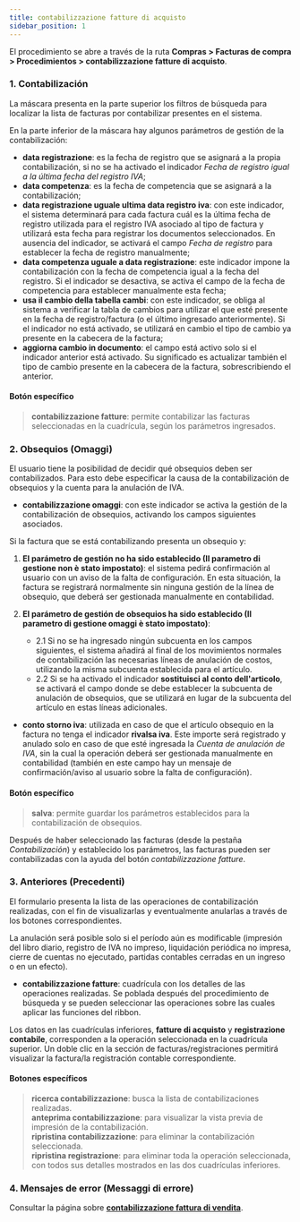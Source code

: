 ```yaml
---
title: contabilizzazione fatture di acquisto
sidebar_position: 1
---
```


El procedimiento se abre a través de la ruta **Compras > Facturas de compra > Procedimientos > contabilizzazione fatture di acquisto**.

### 1. Contabilización

La máscara presenta en la parte superior los filtros de búsqueda para localizar la lista de facturas por contabilizar presentes en el sistema.

En la parte inferior de la máscara hay algunos parámetros de gestión de la contabilización:

- **data registrazione**: es la fecha de registro que se asignará a la propia contabilización, si no se ha activado el indicador *Fecha de registro igual a la última fecha del registro IVA*;  
- **data competenza**: es la fecha de competencia que se asignará a la contabilización;  
- **data registrazione uguale ultima data registro iva**: con este indicador, el sistema determinará para cada factura cuál es la última fecha de registro utilizada para el registro IVA asociado al tipo de factura y utilizará esta fecha para registrar los documentos seleccionados. En ausencia del indicador, se activará el campo *Fecha de registro* para establecer la fecha de registro manualmente;  
- **data competenza uguale a data registrazione**: este indicador impone la contabilización con la fecha de competencia igual a la fecha del registro. Si el indicador se desactiva, se activa el campo de la fecha de competencia para establecer manualmente esta fecha;  
- **usa il cambio della tabella cambi**: con este indicador, se obliga al sistema a verificar la tabla de cambios para utilizar el que esté presente en la fecha de registro/factura (o el último ingresado anteriormente). Si el indicador no está activado, se utilizará en cambio el tipo de cambio ya presente en la cabecera de la factura;  
- **aggiorna cambio in documento**: el campo está activo solo si el indicador anterior está activado. Su significado es actualizar también el tipo de cambio presente en la cabecera de la factura, sobrescribiendo el anterior.

#### Botón específico

> **contabilizzazione fatture**: permite contabilizar las facturas seleccionadas en la cuadrícula, según los parámetros ingresados.

### 2. Obsequios (Omaggi)

El usuario tiene la posibilidad de decidir qué obsequios deben ser contabilizados. Para esto debe especificar la causa de la contabilización de obsequios y la cuenta para la anulación de IVA.

- **contabilizzazione omaggi**: con este indicador se activa la gestión de la contabilización de obsequios, activando los campos siguientes asociados.

Si la factura que se está contabilizando presenta un obsequio y:

1. **El parámetro de gestión no ha sido establecido (Il parametro di gestione non è stato impostato)**: el sistema pedirá confirmación al usuario con un aviso de la falta de configuración. En esta situación, la factura se registrará normalmente sin ninguna gestión de la línea de obsequio, que deberá ser gestionada manualmente en contabilidad.
   
2. **El parámetro de gestión de obsequios ha sido establecido (Il parametro di gestione omaggi è stato impostato)**:  
    - 2.1 Si no se ha ingresado ningún subcuenta en los campos siguientes, el sistema añadirá al final de los movimientos normales de contabilización las necesarias líneas de anulación de costos, utilizando la misma subcuenta establecida para el artículo.  
    - 2.2 Si se ha activado el indicador **sostituisci al conto dell'articolo**, se activará el campo donde se debe establecer la subcuenta de anulación de obsequios, que se utilizará en lugar de la subcuenta del artículo en estas líneas adicionales.

- **conto storno iva**: utilizada en caso de que el artículo obsequio en la factura no tenga el indicador **rivalsa iva**. Este importe será registrado y anulado solo en caso de que esté ingresada la *Cuenta de anulación de IVA*, sin la cual la operación deberá ser gestionada manualmente en contabilidad (también en este campo hay un mensaje de confirmación/aviso al usuario sobre la falta de configuración).

#### Botón específico

> **salva**: permite guardar los parámetros establecidos para la contabilización de obsequios.

Después de haber seleccionado las facturas (desde la pestaña *Contabilización*) y establecido los parámetros, las facturas pueden ser contabilizadas con la ayuda del botón *contabilizzazione fatture*.

### 3. Anteriores (Precedenti)

El formulario presenta la lista de las operaciones de contabilización realizadas, con el fin de visualizarlas y eventualmente anularlas a través de los botones correspondientes.

La anulación será posible solo si el período aún es modificable (impresión del libro diario, registro de IVA no impreso, liquidación periódica no impresa, cierre de cuentas no ejecutado, partidas contables cerradas en un ingreso o en un efecto).

- **contabilizzazione fatture**: cuadrícula con los detalles de las operaciones realizadas. Se poblada después del procedimiento de búsqueda y se pueden seleccionar las operaciones sobre las cuales aplicar las funciones del ribbon.
  
Los datos en las cuadrículas inferiores, **fatture di acquisto** y **registrazione contabile**, corresponden a la operación seleccionada en la cuadrícula superior. Un doble clic en la sección de facturas/registraciones permitirá visualizar la factura/la registración contable correspondiente.

#### Botones específicos

> **ricerca contabilizzazione**: busca la lista de contabilizaciones realizadas.  
> **anteprima contabilizzazione**: para visualizar la vista previa de impresión de la contabilización.  
> **ripristina contabilizzazione**: para eliminar la contabilización seleccionada.  
> **ripristina registrazione**: para eliminar toda la operación seleccionada, con todos sus detalles mostrados en las dos cuadrículas inferiores.

### 4. Mensajes de error (Messaggi di errore)

Consultar la página sobre [**contabilizzazione fattura di vendita**](/docs/sales/sales-invoices/accounting/sales-invoices-accounting#messaggi-di-errore).